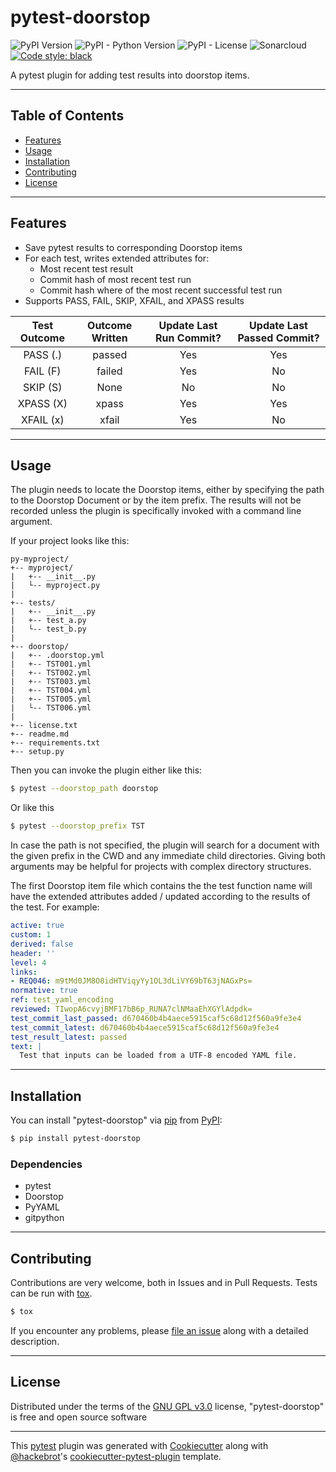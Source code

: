 # pytest-doorstop


![PyPI Version](https://img.shields.io/pypi/v/pytest-doorstop)
![PyPI - Python Version](https://img.shields.io/pypi/pyversions/pytest-doorstop)
![PyPI - License](https://img.shields.io/pypi/l/pytest-doorstop)
![Sonarcloud](https://img.shields.io/sonar/quality_gate/scuriosity_pytest-doorstop?server=https%3A%2F%2Fsonarcloud.io)
[![Code style: black](https://img.shields.io/badge/code%20style-black-000000.svg)](https://github.com/psf/black)

A pytest plugin for adding test results into doorstop items.

--------

## Table of Contents

- [Features](#features)
- [Usage](#usage)
- [Installation](#installation)
- [Contributing](#contributing)
- [License](#license)

--------

## Features

-   Save pytest results to corresponding Doorstop items
-   For each test, writes extended attributes for:
    - Most recent test result
    - Commit hash of most recent test run
    - Commit hash where of the most recent successful test run
-   Supports PASS, FAIL, SKIP, XFAIL, and XPASS results

| Test Outcome | Outcome Written | Update Last Run Commit? | Update Last Passed Commit? |
|:------------:|:---------------:|:-----------------------:|:--------------------------:|
|   PASS (.)   |      passed     |           Yes           |             Yes            |
|   FAIL (F)   |      failed     |           Yes           |             No             |
|   SKIP  (S)  |       None      |            No           |             No             |
|   XPASS (X)  |      xpass      |           Yes           |             Yes            |
|   XFAIL (x)  |      xfail      |           Yes           |             No             |

--------

## Usage

The plugin needs to locate the Doorstop items, either by specifying the path to the Doorstop Document or by the item prefix. The results will not be recorded unless the plugin is specifically invoked with a command line argument.

If your project looks like this:

```
py-myproject/
+-- myproject/
|   +-- __init__.py
|   └-- myproject.py
|
+-- tests/
|   +-- __init__.py
|   +-- test_a.py
|   └-- test_b.py
|
+-- doorstop/
|   +-- .doorstop.yml
|   +-- TST001.yml
|   +-- TST002.yml
|   +-- TST003.yml
|   +-- TST004.yml
|   +-- TST005.yml
|   └-- TST006.yml
|
+-- license.txt
+-- readme.md
+-- requirements.txt
+-- setup.py
```

Then you can invoke the plugin either like this:

```bash
$ pytest --doorstop_path doorstop
```

Or like this

```bash
$ pytest --doorstop_prefix TST
```

In case the path is not specified, the plugin will search for a document with the given prefix in the CWD and any immediate child directories. Giving both arguments may be helpful for projects with complex directory structures.

The first Doorstop item file which contains the the test function name will have the extended attributes added / updated according to the results of the test. For example:

```YAML
active: true
custom: 1
derived: false
header: ''
level: 4
links:
- REQ046: m9tMd0JM8O8idHTViqyYy1OL3dLiVY69bT63jNAGxPs=
normative: true
ref: test_yaml_encoding
reviewed: TIwopA6cvyjBMF17bB6p_RUNA7clNMaaEhXGYlAdpdk=
test_commit_last_passed: d670460b4b4aece5915caf5c68d12f560a9fe3e4
test_commit_latest: d670460b4b4aece5915caf5c68d12f560a9fe3e4
test_result_latest: passed
text: |
  Test that inputs can be loaded from a UTF-8 encoded YAML file.
```

--------

## Installation

You can install "pytest-doorstop" via
[pip](https://pypi.org/project/pip/) from
[PyPI](https://pypi.org/project):

```bash
$ pip install pytest-doorstop
```

### Dependencies

-   pytest
-   Doorstop
-   PyYAML
-   gitpython

--------

## Contributing

Contributions are very welcome, both in Issues and in Pull Requests. Tests can be run with
[tox](https://tox.readthedocs.io/en/latest/).

```bash
$ tox
```

If you encounter any problems, please [file an
issue](https://github.com/scuriosity/pytest-doorstop/issues) along with
a detailed description.

--------

## License

Distributed under the terms of the [GNU GPL
v3.0](http://www.gnu.org/licenses/gpl-3.0.txt) license,
"pytest-doorstop" is free and open source software

--------

This [pytest](https://github.com/pytest-dev/pytest) plugin was generated
with [Cookiecutter](https://github.com/audreyr/cookiecutter) along with
[@hackebrot](https://github.com/hackebrot)'s
[cookiecutter-pytest-plugin](https://github.com/pytest-dev/cookiecutter-pytest-plugin)
template.
